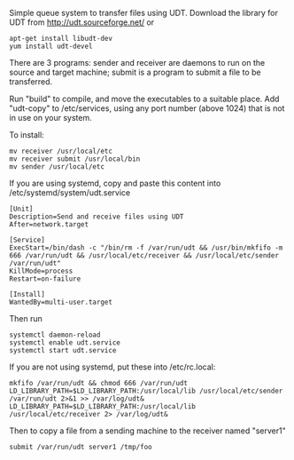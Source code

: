Simple queue system to transfer files using UDT.
Download the library for UDT from http://udt.sourceforge.net/ or

	apt-get install libudt-dev
	yum install udt-devel

There are 3 programs:
	sender and receiver are daemons to run on the source and target machine;
	submit is a program to submit a file to be transferred.

Run "build" to compile, and move the executables to a suitable place.
Add "udt-copy" to /etc/services, using any port number (above 1024) that is not
in use on your system.

To install:

	mv receiver /usr/local/etc
	mv receiver submit /usr/local/bin
	mv sender /usr/local/etc

If you are using systemd, copy and paste this content into
/etc/systemd/system/udt.service

	[Unit]
	Description=Send and receive files using UDT
	After=network.target

	[Service]
	ExecStart=/bin/dash -c "/bin/rm -f /var/run/udt && /usr/bin/mkfifo -m 666 /var/run/udt && /usr/local/etc/receiver && /usr/local/etc/sender /var/run/udt"
	KillMode=process
	Restart=on-failure

	[Install]
	WantedBy=multi-user.target

Then run

	systemctl daemon-reload
	systemctl enable udt.service
	systemctl start udt.service

If you are not using systemd, put these into /etc/rc.local:

	mkfifo /var/run/udt && chmod 666 /var/run/udt
	LD_LIBRARY_PATH=$LD_LIBRARY_PATH:/usr/local/lib /usr/local/etc/sender /var/run/udt 2>&1 >> /var/log/udt&
	LD_LIBRARY_PATH=$LD_LIBRARY_PATH:/usr/local/lib /usr/local/etc/receiver 2> /var/log/udt&

Then to copy a file from a sending machine to the receiver named "server1"

	submit /var/run/udt server1 /tmp/foo
